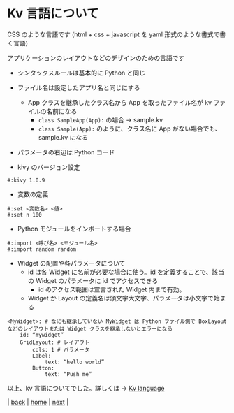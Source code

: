 # Kv 言語について
CSS のような言語です (html + css + javascript を yaml 形式のような書式で書く言語)

アプリケーションのレイアウトなどのデザインのための言語です
* シンタックスルールは基本的に Python と同じ
* ファイル名は設定したアプリ名と同じにする
    * App クラスを継承したクラス名から App を取ったファイル名が kv ファイルの名前になる
        * ```class SampleApp(App):``` の場合 → sample.kv
        * ```class Sample(App):``` のように、クラス名に App がない場合でも、sample.kv になる
* パラメータの右辺は Python コード

* kivy のバージョン設定
```
#:kivy 1.0.9
```

* 変数の定義
```
#:set <変数名> <値>
#:set n 100
```

* Python モジュールをインポートする場合
```
#:import <呼び名> <モジュール名>
#:import random random
```

* Widget の配置や各パラメータについて
    * id は各 Widget に名前が必要な場合に使う。id を定義することで、該当の Widget のパラメータに id でアクセスできる
        * id のアクセス範囲は宣言された Widget 内まで有効。
    * Widget か Layout の定義名は頭文字大文字、パラメータは小文字で始まる
```
<MyWidget>: # なにも継承していない MyWidget は Python ファイル側で BoxLayout などのレイアウトまたは Widget クラスを継承しないとエラーになる
    id: “mywidget”
    GridLayout: # レイアウト
        cols: 1 # パラメータ
        Label: 
            text: “hello world”
        Button:
            text: “Push me”
```

以上、kv 言語についてでした。詳しくは → [Kv language](https://kivy.org/doc/stable/guide/lang.html)

|
[back](/documents/04_aboutlayout)
|
[home](https://github.com/shingenpy/kivy_workshop)
|
[next](/documents/06_parameters)
|